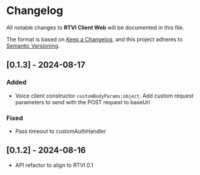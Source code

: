 # Changelog

All notable changes to **RTVI Client Web** will be documented in this file.

The format is based on [Keep a Changelog](https://keepachangelog.com/en/1.0.0/),
and this project adheres to [Semantic Versioning](https://semver.org/spec/v2.0.0.html).

## [0.1.3] - 2024-08-17

### Added

- Voice client constructor `customBodyParams:object`. Add custom request parameters to send with the POST request to baseUrl

### Fixed

- Pass timeout to customAuthHandler

## [0.1.2] - 2024-08-16

- API refactor to align to RTVI 0.1